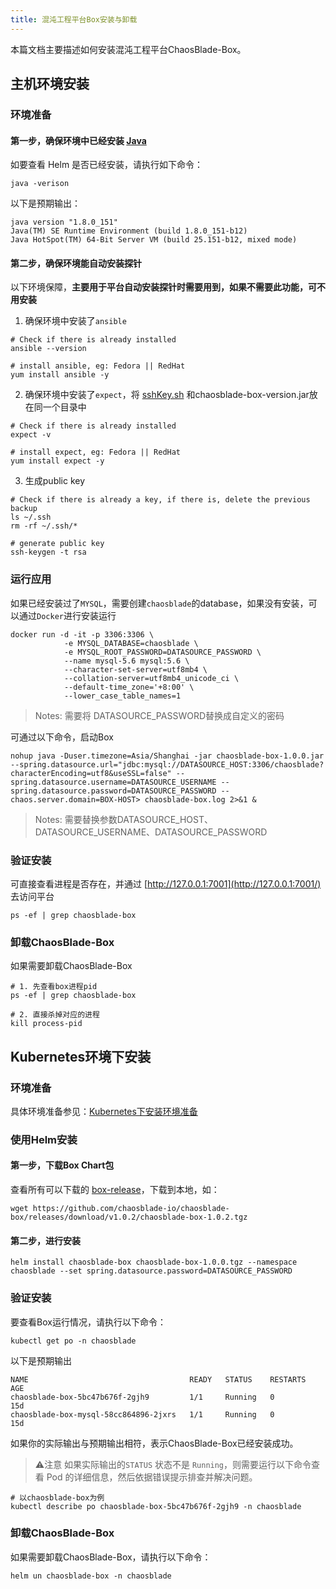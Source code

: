 ```yaml
---
title: 混沌工程平台Box安装与卸载
---
```


本篇文档主要描述如何安装混沌工程平台ChaosBlade-Box。
## 主机环境安装
### 环境准备
#### 第一步，确保环境中已经安装 [Java](https://www.oracle.com/java/technologies/downloads/)
如要查看 Helm 是否已经安装，请执行如下命令：
```shell
java -verison
```
以下是预期输出：
```shell
java version "1.8.0_151"
Java(TM) SE Runtime Environment (build 1.8.0_151-b12)
Java HotSpot(TM) 64-Bit Server VM (build 25.151-b12, mixed mode)
```
#### 第二步，确保环境能自动安装探针
以下环境保障，**主要用于平台自动安装探针时需要用到，如果不需要此功能，可不用安装**

1. 确保环境中安装了`ansible`
```shell
# Check if there is already installed
ansible --version

# install ansible, eg: Fedora || RedHat 
yum install ansible -y
```

2. 确保环境中安装了`expect`，将 [sshKey.sh](https://github.com/chaosblade-io/chaosblade-box/blob/main/ssh/sshKey.sh) 和chaosblade-box-version.jar放在同一个目录中
```shell
# Check if there is already installed
expect -v

# install expect, eg: Fedora || RedHat 
yum install expect -y
```

3. 生成public key
```shell
# Check if there is already a key, if there is, delete the previous backup
ls ~/.ssh
rm -rf ~/.ssh/*

# generate public key
ssh-keygen -t rsa
```
### 运行应用
如果已经安装过了`MYSQL`，需要创建`chaosblade`的database，如果没有安装，可以通过`Docker`进行安装运行
```shell
docker run -d -it -p 3306:3306 \
            -e MYSQL_DATABASE=chaosblade \
            -e MYSQL_ROOT_PASSWORD=DATASOURCE_PASSWORD \
            --name mysql-5.6 mysql:5.6 \
            --character-set-server=utf8mb4 \
            --collation-server=utf8mb4_unicode_ci \
            --default-time_zone='+8:00' \
            --lower_case_table_names=1
```
> Notes:  需要将 DATASOURCE_PASSWORD替换成自定义的密码

可通过以下命令，启动Box
```shell
nohup java -Duser.timezone=Asia/Shanghai -jar chaosblade-box-1.0.0.jar --spring.datasource.url="jdbc:mysql://DATASOURCE_HOST:3306/chaosblade?characterEncoding=utf8&useSSL=false" --spring.datasource.username=DATASOURCE_USERNAME --spring.datasource.password=DATASOURCE_PASSWORD --chaos.server.domain=BOX-HOST> chaosblade-box.log 2>&1 &
```
> Notes: 需要替换参数DATASOURCE_HOST、DATASOURCE_USERNAME、DATASOURCE_PASSWORD


### 验证安装
可直接查看进程是否存在，并通过 [http://127.0.0.1:7001](http://127.0.0.1:7001/) 去访问平台
```shell
ps -ef | grep chaosblade-box
```
### 卸载ChaosBlade-Box
如果需要卸载ChaosBlade-Box
```shell
# 1. 先查看box进程pid
ps -ef | grep chaosblade-box

# 2. 直接杀掉对应的进程
kill process-pid
```
##  Kubernetes环境下安装
### 环境准备
具体环境准备参见：[Kubernetes下安装环境准备](./environment-prepare.md/#kubernetes下安装环境准备)
### 使用Helm安装
#### 第一步，下载Box Chart包
查看所有可以下载的 [box-release](https://github.com/chaosblade-io/chaosblade-box/releases)，下载到本地，如：
```shell
wget https://github.com/chaosblade-io/chaosblade-box/releases/download/v1.0.2/chaosblade-box-1.0.2.tgz
```
#### 第二步，进行安装
```shell
helm install chaosblade-box chaosblade-box-1.0.0.tgz --namespace chaosblade --set spring.datasource.password=DATASOURCE_PASSWORD
```
### 验证安装
要查看Box运行情况，请执行以下命令：
```shell
kubectl get po -n chaosblade
```
以下是预期输出
```shell
NAME                                    READY   STATUS    RESTARTS   AGE
chaosblade-box-5bc47b676f-2gjh9         1/1     Running   0          15d
chaosblade-box-mysql-58cc864896-2jxrs   1/1     Running   0          15d
```
如果你的实际输出与预期输出相符，表示ChaosBlade-Box已经安装成功。
> ⚠️注意
> 如果实际输出的`STATUS` 状态不是 `Running`，则需要运行以下命令查看 Pod 的详细信息，然后依据错误提示排查并解决问题。

```shell
# 以chaosblade-box为例
kubectl describe po chaosblade-box-5bc47b676f-2gjh9 -n chaosblade
```
###  卸载ChaosBlade-Box
如果需要卸载ChaosBlade-Box，请执行以下命令：
```shell
helm un chaosblade-box -n chaosblade
```
